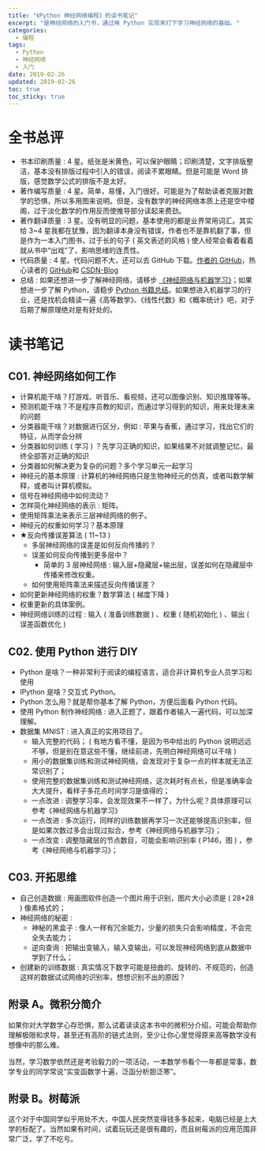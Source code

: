 ```yaml
---
title: "《Python 神经网络编程》的读书笔记"
excerpt: "是神经网络的入门书，通过用 Python 实现来打下学习神经网络的基础。"
categories:
  - 编程
tags:
  - Python
  - 神经网络
  - 入门
date: 2019-02-26
updated: 2019-02-26
toc: true
toc_sticky: true
---
```


# 全书总评

- 书本印刷质量 : 4 星。纸张是米黄色，可以保护眼睛；印刷清楚，文字排版整洁，基本没有排版过程中引入的错误，阅读不累眼睛。但是可能是 Word 排版，感觉数学公式的排版不是太好。
- 著作编写质量 : 4 星。简单，易懂，入门很好。可能是为了帮助读者克服对数学的恐惧，所以多用图来说明。但是，没有数学的神经网络本质上还是空中楼阁，过于淡化数学的作用反而使推导部分读起来费劲。
- 著作翻译质量 : 3 星。没有明显的问题，基本使用的都是业界常用词汇。其实给 3~4 星我都在犹豫，因为翻译本身没有错误，作者也不是靠机翻了事，但是作为一本入门图书，过于长的句子 ( 英文表述的风格 ) 使人经常会看着看着就从书中“出戏”了，影响思绪的连贯性。
- 代码质量 : 4 星。代码问题不大，还可以去 GitHub 下载。[作者的 GitHub](https://github.com/makeyourownneuralnetwork/makeyourownneuralnetwork)，热心读者的 [GitHub](https://github.com/hzka/PythonNetworkBook)和 [CSDN-Blog](https://blog.csdn.net/weixin_38244174/article/details/85195851)
- 总结 : 如果还想进一步了解神经网络，请移步 [《神经网络与机器学习》](《神经网络与机器学习》的读书笔记.md)；如果想进一步了解 Python，请稳步 [Python 书籍总结](自学Python读过的书总结.md)。如果想进入机器学习的行业，还是找机会精读一遍《高等数学》、《线性代数》和《概率统计》吧，对于后期了解原理绝对是有好处的。

# 读书笔记

## C01. 神经网络如何工作

- 计算机能干啥？打游戏、听音乐、看视频，还可以图像识别、知识推理等等。
- 预测机能干啥？不是程序员教的知识，而通过学习得到的知识，用来处理未来的问题
- 分类器能干啥？对数据进行区分，例如 : 苹果与香蕉，通过学习，找出它们的特征，从而学会分辨
- 分类器如何训练 ( 学习 ) ？先学习正确的知识，如果结果不对就调整记忆，最终全部答对正确的知识
- 分类器如何解决更为复杂的问题？多个学习单元一起学习
- 神经元的基本原理 : 计算机的神经网络只是生物神经元的仿真，或者叫数学解释，或者叫计算机模拟。
- 信号在神经网络中如何流动？
- 怎样简化神经网络的表示 : 矩阵。
- 使用矩阵乘法来表示三层神经网络的例子。
- 神经元的权重如何学习？基本原理
- ★反向传播误差算法 ( 11~13 )
  - 多层神经网络的误差是如何反向传播的？
  - 误差如何反向传播到更多层中？
    - 简单的 3 层神经网络 : 输入层+隐藏层+输出层，误差如何在隐藏层中传播来修改权重。
  - 如何使用矩阵乘法来描述反向传播误差？
- 如何更新神经网络的权重？数学算法 ( 梯度下降 )
- 权重更新的具体案例。
- 神经网络训练的过程 : 输入 ( 准备训练数据 ) 、权重 ( 随机初始化 ) 、输出 ( 误差函数优化 )

## C02. 使用 Python 进行 DIY

- Python 是啥？一种非常利于阅读的编程语言，适合非计算机专业人员学习和使用
- IPython 是啥？交互式 Python。
- Python 怎么用？就是帮你基本了解 Python，方便后面看 Python 代码。
- 使用 Python 制作神经网络 : 进入正题了，跟着作者输入一遍代码，可以加深理解。
- 数据集 MNIST : 进入真正的实用项目了。
  - 输入完整的代码； ( 有地方看不懂，是因为书中给出的 Python 说明远远不够，但是别在意这些不懂，继续前进，先明白神经网络可以干啥 )
  - 用小的数据集训练和测试神经网络，会发现对于复杂一点的样本就无法正常识别了；
  - 使用完整的数据集训练和测试神经网络，这次耗时有点长，但是准确率会大大提升，看样子多花点时间学习是值得的；
  - 一点改进 : 调整学习率，会发现效果不一样了，为什么呢？具体原理可以参考《神经网络与机器学习》
  - 一点改进 : 多次运行，同样的训练数据再学习一次还能够提高识别率，但是如果次数过多会出现过拟合，参考《神经网络与机器学习》；
  - 一点改变 : 调整隐藏层的节点数目，可能会影响识别率 ( P146，图 ) ，参考《神经网络与机器学习》；

## C03. 开拓思维

- 自己创造数据 : 用画图软件创造一个图片用于识别，图片大小必须是 ( 28*28 ) 像素格式的；
- 神经网络的秘密 :
  - 神秘的黑盒子 : 像人一样有冗余能力，少量的损失只会影响精度，不会完全失去能力；
  - 逆向查询 : 把输出变输入，输入变输出，可以发现神经网络到底从数据中学到了什么；
- 创建新的训练数据 : 真实情况下数字可能是扭曲的、旋转的、不规范的，创造这样的数据试试网络的识别率，想想识别不出的原因？

## 附录 A。微积分简介

如果你对大学数学心存恐惧，那么试着读读这本书中的微积分介绍，可能会帮助你理解极限和求导，甚至还有高阶的链式法则，至少让你心里觉得原来高等数学没有想像中的那么难。

当然，学习数学依然还是考验毅力的一项活动，一本数学书看个一年都是常事，数学专业的同学常说“实变函数学十遍，泛函分析胆泛寒”。

## 附录 B。树莓派

这个对于中国同学似乎用处不大，中国人民突然变得钱多多起来，电脑已经是上大学的标配了。当然如果有时间，试着玩玩还是很有趣的，而且树莓派的应用范围非常广泛，学了不吃亏。

